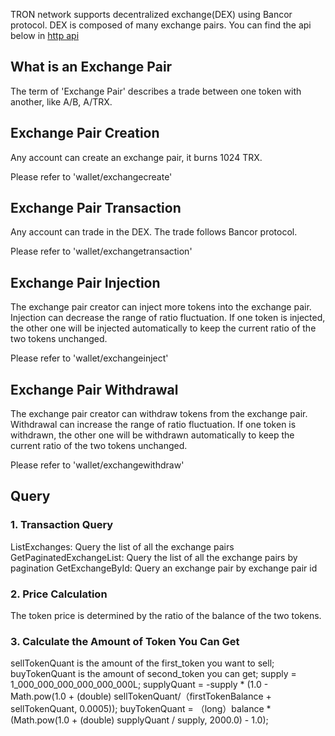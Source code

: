 

TRON network supports decentralized exchange(DEX) using Bancor protocol. DEX is composed of many exchange pairs. You can find the api below in [http api](../../api/http)

## What is an Exchange Pair 
The term of 'Exchange Pair' describes a trade between one token with another, like A/B, A/TRX.  

## Exchange Pair Creation 
Any account can create an exchange pair, it burns 1024 TRX.    

Please refer to 'wallet/exchangecreate'  

## Exchange Pair Transaction 
Any account can trade in the DEX. The trade follows Bancor protocol.   

Please refer to 'wallet/exchangetransaction'  

## Exchange Pair Injection 
The exchange pair creator can inject more tokens into the exchange pair. Injection can decrease the range of ratio fluctuation. If one token is injected, the other one will be injected automatically to keep the current ratio of the two tokens unchanged.  

Please refer to 'wallet/exchangeinject'    
      
## Exchange Pair Withdrawal 
The exchange pair creator can withdraw tokens from the exchange pair. Withdrawal can increase the range of ratio fluctuation. If one token is withdrawn, the other one will be withdrawn automatically to keep the current ratio of the two tokens unchanged.   

Please refer to 'wallet/exchangewithdraw'  
    
## Query 

<h3>1. Transaction Query </h3>
ListExchanges: Query the list of all the exchange pairs  
GetPaginatedExchangeList: Query the list of all the exchange pairs by pagination  
GetExchangeById: Query an exchange pair by exchange pair id   

<h3>2. Price Calculation </h3>
The token price is determined by the ratio of the balance of the two tokens.  

<h3>3. Calculate the Amount of Token You Can Get </h3>
sellTokenQuant is the amount of the first_token you want to sell;  
buyTokenQuant is the amount of second_token you can get;
supply = 1_000_000_000_000_000_000L;   
supplyQuant = -supply * (1.0 - Math.pow(1.0 + (double) sellTokenQuant/（firstTokenBalance + sellTokenQuant, 0.0005));   
buyTokenQuant = （long）balance * (Math.pow(1.0 + (double) supplyQuant / supply, 2000.0) - 1.0); 


